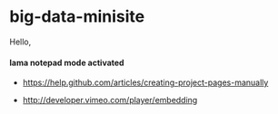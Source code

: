 big-data-minisite
=================

Hello,

#### lama notepad mode activated

- https://help.github.com/articles/creating-project-pages-manually

- http://developer.vimeo.com/player/embedding